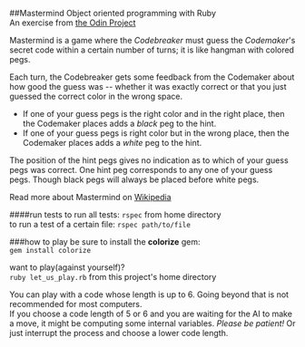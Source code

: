 ##Mastermind
Object oriented programming with Ruby  
An exercise from [the Odin Project](http://www.theodinproject.com/ruby-programming/oop)

Mastermind is a game where the *Codebreaker* must guess the *Codemaker*'s secret code within a certain number of turns; it is like hangman with colored pegs.

Each turn, the Codebreaker gets some feedback from the Codemaker about how good the guess was -- whether it was exactly correct or that you just guessed the correct color in the wrong space.
* If one of your guess pegs is the right color and in the right place, then the Codemaker places adds a *black* peg to the hint.  
* If one of your guess pegs is right color but in the wrong place, then the Codemaker places adds a *white* peg to the hint.  

The position of the hint pegs gives no indication as to which of your guess pegs was correct. One hint peg corresponds to any one of your guess pegs. Though black pegs will always be placed before white pegs.

Read more about Mastermind on [Wikipedia](http://www.en.wikipedia.org/wiki/Mastermind_(board_game)/)

####run tests
to run all tests: `rspec` from home directory  
to run a test of a certain file: `rspec path/to/file`  

###how to play
be sure to install the **colorize** gem:  
`gem install colorize`  

want to play(against yourself)?  
`ruby let_us_play.rb` from this project's home directory  

You can play with a code whose length is up to 6. Going beyond that is not recommended for most computers.  
If you choose a code length of 5 or 6 and you are waiting for the AI to make a move, it might be computing some internal variables. *Please be patient!* Or just interrupt the process and choose a lower code length.
